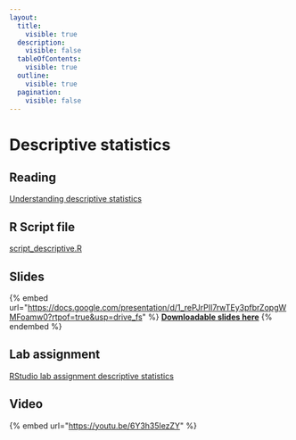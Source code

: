 ```yaml
---
layout:
  title:
    visible: true
  description:
    visible: false
  tableOfContents:
    visible: true
  outline:
    visible: true
  pagination:
    visible: false
---
```


# Descriptive statistics

## Reading

[Understanding descriptive statistics](https://drive.google.com/file/d/1313aMwi3FMDxMoIWgtl8Y95CEwfIWZV9/view?usp=sharing)

## R Script file

[script\_descriptive.R](https://drive.google.com/open?id=1qIHculVRo3WjqhQc5W3bYjGJ6iL4F0xR\&usp=drive\_fs)

## Slides

{% embed url="https://docs.google.com/presentation/d/1_rePJrPIl7rwTEy3pfbrZopgWMFoamw0?rtpof=true&usp=drive_fs" %}
[**Downloadable slides here**](https://docs.google.com/presentation/d/1\_rePJrPIl7rwTEy3pfbrZopgWMFoamw0?rtpof=true\&usp=drive\_fs)
{% endembed %}

## Lab assignment

[RStudio lab assignment descriptive statistics](https://docs.google.com/document/d/1\_yR0S9uqiJpD5GhtboMJEUjQQdVurKVs?rtpof=true\&usp=drive\_fs)

## Video

{% embed url="https://youtu.be/6Y3h35lezZY" %}
